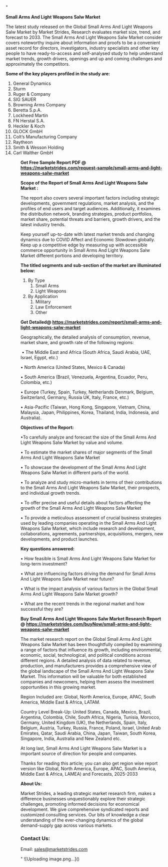 "<p><strong>Small Arms And Light Weapons Salw Market</strong></p>
<p>The latest study released on the Global Small Arms And Light Weapons Salw Market by Market Strides, Research evaluates market size, trend, and forecast to 2033. The Small Arms And Light Weapons Salw Market consider covers noteworthy inquire about information and proofs to be a convenient asset record for directors, investigators, industry specialists and other key people to have ready-to-access and self-analysed study to help understand market trends, growth drivers, openings and up and coming challenges and approximately the competitors.</p>
<p><strong> Some of the key players profiled in the study are: </strong></p>
<p><ol><li>
General Dynamics</li><li>Sturm</li><li>Ruger & Company</li><li>SIG SAUER</li><li>Browning Arms Company</li><li>Beretta S.p.A.</li><li>Lockheed Martin</li><li>FN Herstal S.A.</li><li>Heckler & Koch</li><li>GLOCK GmbH</li><li>Colt’s Manufacturing Company</li><li>Raytheon</li><li>Smith & Wesson Holding</li><li>Carl Walther GmbH


</li><ol></p>
<p><strong>Get Free Sample Report PDF @ <a href=https://marketstrides.com/request-sample/small-arms-and-light-weapons-salw-market>https://marketstrides.com/request-sample/small-arms-and-light-weapons-salw-market</a></strong></p>
<p><strong> Scope of the Report of Small Arms And Light Weapons Salw Market : </strong></p>
<p>The report also covers several important factors including strategic developments, government regulations, market analysis, and the profiles of end users and target audiences. Additionally, it examines the distribution network, branding strategies, product portfolios, market share, potential threats and barriers, growth drivers, and the latest industry trends.</p>
<p>Keep yourself up-to-date with latest market trends and changing dynamics due to COVID Affect and Economic Slowdown globally. Keep up a competitive edge by measuring up with accessible commerce opportunity in Small Arms And Light Weapons Salw Market different portions and developing territory.</p>
<p><strong> The titled segments and sub-section of the market are illuminated below: </strong></p>
<p><ol><li>By Type<ol><li>Small Arms</li><li>Light Weapons</li></ol></li><li>By Application<ol><li>Military</li><li>Law Enforcement</li><li>Other</li></ol></li></ol></p>
<p><strong>Get Detailed@ <a href=https://marketstrides.com/report/small-arms-and-light-weapons-salw-market>https://marketstrides.com/report/small-arms-and-light-weapons-salw-market</a></strong></p>
<p>Geographically, the detailed analysis of consumption, revenue, market share, and growth rate of the following regions:</p>
<p>&nbsp;&bull; The Middle East and Africa (South Africa, Saudi Arabia, UAE, Israel, Egypt, etc.)</p>
<p>&bull; North America (United States, Mexico &amp; Canada)</p>
<p>&bull; South America (Brazil, Venezuela, Argentina, Ecuador, Peru, Colombia, etc.)</p>
<p>&bull; Europe (Turkey, Spain, Turkey, Netherlands Denmark, Belgium, Switzerland, Germany, Russia UK, Italy, France, etc.)</p>
<p>&bull; Asia-Pacific (Taiwan, Hong Kong, Singapore, Vietnam, China, Malaysia, Japan, Philippines, Korea, Thailand, India, Indonesia, and Australia).</p>
<p><strong>Objectives of the Report: </strong></p>
<p>&bull;To carefully analyze and forecast the size of the Small Arms And Light Weapons Salw Market by value and volume.</p>
<p>&bull; To estimate the market shares of major segments of the Small Arms And Light Weapons Salw Market</p>
<p>&bull; To showcase the development of the Small Arms And Light Weapons Salw Market in different parts of the world.</p>
<p>&bull; To analyze and study micro-markets in terms of their contributions to the Small Arms And Light Weapons Salw Market, their prospects, and individual growth trends.</p>
<p>&bull; To offer precise and useful details about factors affecting the growth of the Small Arms And Light Weapons Salw Market</p>
<p>&bull; To provide a meticulous assessment of crucial business strategies used by leading companies operating in the Small Arms And Light Weapons Salw Market, which include research and development, collaborations, agreements, partnerships, acquisitions, mergers, new developments, and product launches.</p>
<p><strong>Key questions answered: </strong></p>
<p>&bull; How feasible is Small Arms And Light Weapons Salw Market for long-term investment?</p>
<p>&bull; What are influencing factors driving the demand for Small Arms And Light Weapons Salw Market near future?</p>
<p>&bull; What is the impact analysis of various factors in the Global Small Arms And Light Weapons Salw Market growth?</p>
<p>&bull; What are the recent trends in the regional market and how successful they are?</p>
<p><strong>Buy Small Arms And Light Weapons Salw Market Research Report @&nbsp;<a href=https://marketstrides.com/buyNow/small-arms-and-light-weapons-salw-market>https://marketstrides.com/buyNow/small-arms-and-light-weapons-salw-market</a></strong></p>
<p>The market research report on the Global Small Arms And Light Weapons Salw Market has been thoughtfully compiled by examining a range of factors that influence its growth, including environmental, economic, social, technological, and political conditions across different regions. A detailed analysis of data related to revenue, production, and manufacturers provides a comprehensive view of the global landscape of the Small Arms And Light Weapons Salw Market. This information will be valuable for both established companies and newcomers, helping them assess the investment opportunities in this growing market.</p>
<p>Region Included are: Global, North America, Europe, APAC, South America, Middle East &amp; Africa, LATAM.</p>
<p>Country Level Break-Up: United States, Canada, Mexico, Brazil, Argentina, Colombia, Chile, South Africa, Nigeria, Tunisia, Morocco, Germany, United Kingdom (UK), the Netherlands, Spain, Italy, Belgium, Austria, Turkey, Russia, France, Poland, Israel, United Arab Emirates, Qatar, Saudi Arabia, China, Japan, Taiwan, South Korea, Singapore, India, Australia and New Zealand etc.</p>
<p>At long last, Small Arms And Light Weapons Salw Market is a important source of direction for people and companies.</p>
<p>Thanks for reading this article; you can also get region wise report version like Global, North America, Europe, APAC, South America, Middle East &amp; Africa, LAMEA) and Forecasts, 2025-2033</p>
<p><strong>About Us: </strong></p>
<p>Market Strides, a leading strategic market research firm, makes a difference businesses unquestionably explore their strategic challenges, promoting informed decisions for economical development. We give comprehensive syndicated reports and customized consulting services. Our bits of knowledge a clear understanding of the ever-changing dynamics of the global demand-supply gap across various markets.</p>
<h3>Contact Us:</h3>
<p>Email: <a href=mailto:sales@marketstrides.com>sales@marketstrides.com</a></p>"
![Uploading image.png…]()
